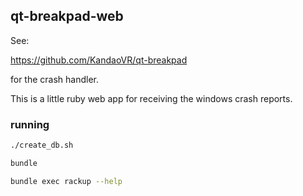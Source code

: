 ## qt-breakpad-web

See:

https://github.com/KandaoVR/qt-breakpad

for the crash handler.

This is a little ruby web app for receiving the windows crash reports.

### running

```bash
./create_db.sh

bundle

bundle exec rackup --help
```
